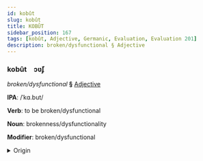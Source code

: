 ```yaml
---
id: kobût
slug: kobût
title: KOBÛT
sidebar_position: 167
tags: [kobût, Adjective, Germanic, Evaluation, Evaluation 201]
description: broken/dysfunctional § Adjective
---
```


### kobût&emsp;<span kind="abugida">ɔʋ̆ʄ</span>

*broken/dysfunctional* **§** [Adjective](../../tags/Adjective)

**IPA**: /ˈkɑ.but/

**Verb**: to be broken/dysfunctional

**Noun**: brokenness/dysfunctionality

**Modifier**: broken/dysfunctional

<details>
    <summary>Origin</summary>
    German kaputt /kaˈpʊt/<br/>
    <em>Germanic Language Family</em>
</details>